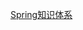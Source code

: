[Spring知识体系](https://www.liangrenchi.top/doc/Spring/Spring知识体系.html ':include :type=iframe width=100% height=1200px')